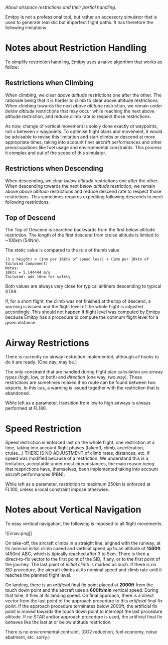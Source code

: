 *About airspace restrictions and their partial handling.*

Emitpy is not a professional tool, but rather an accessory simulator that is used to generate realistic but imperfect flight paths. It has therefore the following limitations.

# Notes about Restriction Handling

To simplify restriction handling, Emitpy uses a naive algorithm that works as follow:

## Restrictions when Climbing

When climbing, we clear *above altitude* restrictions one after the other.
The rationale being that it is harder to climb to clear above altitude restrictions.
When climbing towards the next *above altitude* restriction, we remain under *below altitude* restrictions that may occur while reaching the next above altitude restriction, and reduce climb rate to respect those restrictions.

As now, change of vertical movement is solely done exactly *at* waypoints, not « between » waypoints. To optimise flight plans and movement, it would be advisable to revise this limitation and start climbs or descend at more appropriate times, taking into account finer aircraft performances and other preoccupations like fuel usage and environmental constraints. This process it complex and out of the scope of this simulator.

## Restrictions when Descending

When descending, we clear *below altitude* restrictions one after the other.
When descending towards the next *below altitude* restriction, we remain above *above altitude* restrictions and reduce descend rate to respect those restrictions. This sometimes requires expediting following descends to meet following restrictions.

## Top of Descend

The Top of Descend is searched backwards from the first below altitude restriction. The length of the first descend from cruise altitude is limited to ~100km (54Nm).

The static value is compared to the rule of thumb value

```
(3 x height) + (1nm per 10kts of speed loss) + (1nm per 10kts of Tailwind Component)
Notes:
10kts = 5.144444 m/s
Tailwind: add 10nm for safety
```

Both values are always very close for typical airliners descending to typical STAR.

If, for a short flight, the climb was not finished at the top of descend, a warning is issued and the flight level of the whole flight is adjusted accordingly. This should not happen if flight level was computed by Emitpy because Emitpy has a procedure to compute the optimum flight level for a given distance.

# Airway Restrictions

There is currently no airway restriction implemented, although all hooks to do it are ready. (One day, may be.)

The only constraint that are handled during flight plan calculation are airway *types* (high, low, or both) and *direction* (one way, two way). These restrictions are sometimes relaxed if no route can be found between two airports. In this cas, a warning is issued together with the restriction that is abandoned.

While left as a parameter, transition from low to high airways is always performed at FL180.

# Speed Restriction

Speed restriction is enforced last on the whole flight, one restriction at a time, taking into account flight phases (takeoff, climb, acceleration, cruise...)
THERE IS NO ADJUSTMENT of climb rates, distances, etc. if speed was modified because of a restriction. 
We understand this is a limitation, acceptable under most circumstances, the main reason being that resprictions have, themselves, been implemented taking into account aircraft performances (PBN).

While left as a parameter, restriction to maximum 250kn is enforced at FL100, unless a local constraint impose otherwise.

# Notes about Vertical Navigation

To easy vertical navigation, the following is imposed to all flight movements.

![[vnav.png]]

On take-off, the aircraft climbs in a straight line, aligned with the runway, at its nominal initial climb speed and vertical speed up to an altitude of **1500ft** (450m) ABG, which is tipically reached after 3 to 5km.
There is then a direct-to-fix vector to the first point of the SID, if any, or to the first point of the journey. The last point of *initial climb* is marked as such.
If there is no SID procedure, the aircraft climbs at its nominal speed and climb rate until it reaches the planned flight level.

On landing, there is an *artificial* final fix point placed at **2000ft** from the touch down point and the aircraft uses a **600ft/min** vertical speed. During that time, it flies at its landing speed.
On final approach, there is a direct vector from the last point of the approach procedure to this *artificial* final fix point. If the approach procedure terminates below 2000ft, the artificial fix point is moved towards the touch down point to intercept the last procedure altitude.
If no STAR and/or approach procedure is used, the artificial final fix behaves like the last at or below altitude restriction.

There is no environmental contraint. (CO2 reduction, fuel economy, noise abatment, etc. sorry.)